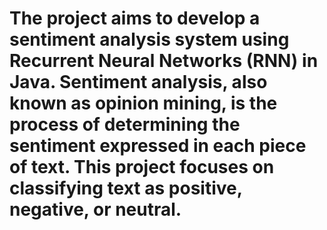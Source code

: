 # The project aims to develop a sentiment analysis system using Recurrent Neural Networks (RNN) in Java. Sentiment analysis, also known as opinion mining, is the process of determining the sentiment expressed in each piece of text. This project focuses on classifying text as positive, negative, or neutral.
